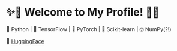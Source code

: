 # ✨🌟 Welcome to My Profile! 🌟✨



🌼 Python | 🌻 TensorFlow | 🌺 PyTorch | 🌹 Scikit-learn | 🤓 NumPy(?!)


🤗 [HuggingFace](https://huggingface.co/starsnatched)


